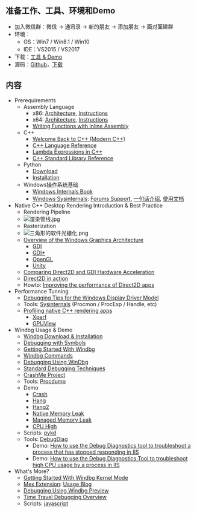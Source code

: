 ## 准备工作、工具、环境和Demo
- 加入微信群：微信 -> 通讯录 -> 新的朋友 -> 添加朋友 -> 面对面建群
- 环境：
	- OS：Win7 / Win8.1 / Win10
	- IDE：VS2015 / VS2017
- 下载：[工具 & Demo](https://share.weiyun.com/5SHAbCW)
- 源码：[Github](https://github.com/wu-wenxiang/Training-Debug-Windows-Public)，[下载](https://github.com/wu-wenxiang/Training-Debug-Windows-Public/archive/master.zip)

## 内容
- Prerequirements
	- Assembly Language
		- x86: [Architecture](https://docs.microsoft.com/en-us/windows-hardware/drivers/debugger/x86-architecture), [Instructions](https://docs.microsoft.com/en-us/windows-hardware/drivers/debugger/x86-instructions)
		- x64: [Architecture](https://docs.microsoft.com/en-us/windows-hardware/drivers/debugger/x64-architecture), [Instructions](https://docs.microsoft.com/en-us/windows-hardware/drivers/debugger/x64-instructions)
		- [Writing Functions with Inline Assembly](https://msdn.microsoft.com/en-us/library/5sds75we.aspx)
	- C++
		- [Welcome Back to C++ (Modern C++)](https://msdn.microsoft.com/en-us/library/hh279654.aspx)
		- [C++ Language Reference](https://msdn.microsoft.com/en-us/library/3bstk3k5.aspx)
		- [Lambda Expressions in C++](https://msdn.microsoft.com/en-us/library/dd293608.aspx)
		- [C++ Standard Library Reference](https://msdn.microsoft.com/en-us/library/cscc687y.aspx)
	- Python
		- [Download](https://www.python.org/downloads/)
		- [Installation](https://github.com/wu-wenxiang/Training-Python-Public/blob/master/doc/Installation-Python.md)
	- Windows操作系统基础
		- [Windows Internals Book](https://docs.microsoft.com/en-us/sysinternals/learn/windows-internals)
		- [Windows Sysinternals](https://docs.microsoft.com/en-us/sysinternals/): [Forums Support](https://social.technet.microsoft.com/Forums/en-US/home?category=sysinternals&amp;filter=alltypes&amp;sort=lastpostdesc), [一句话介绍](http://blog.wuwenxiang.net/Windows-Sysinternals), [使用文档](https://docs.microsoft.com/en-us/sysinternals/learn/troubleshooting-book)
- Native C++ Desktop Rendering Introduction & Best Practice
	- Rendering Pipeline
	- ![渲染管线.jpg](https://pic4.zhimg.com/v2-1e286dd517c717e3f1c48792275f7e87_r.jpg)
	- Rasterization
	- ![三角形的软件光栅化.png](http://hi.csdn.net/attachment/201103/8/8458191_1299585635RfNA.png)
	- [Overview of the Windows Graphics Architecture](https://docs.microsoft.com/en-us/windows/desktop/learnwin32/overview-of-the-windows-graphics-architecture)
		- [GDI](https://msdn.microsoft.com/en-us/library/ms969913.aspx)
		- [GDI+](https://docs.microsoft.com/en-us/windows/desktop/gdiplus/-gdiplus-gdi-start)
		- [OpenGL](https://learnopengl.com/Getting-started/OpenGL)
		- [Unity](https://link.zhihu.com/?target=http%3A//unity3d.com/learn/tutorials/modules) 
	- [Comparing Direct2D and GDI Hardware Acceleration](https://docs.microsoft.com/en-us/windows/desktop/direct2d/comparing-direct2d-and-gdi)
	- [Direct2D in action](https://docs.microsoft.com/en-us/windows/desktop/learnwin32/your-first-direct2d-program)
	- Howto: [Improving the performance of Direct2D apps](https://docs.microsoft.com/en-us/windows/desktop/direct2d/improving-direct2d-performance)
- Performance Tunning
	- [Debugging Tips for the Windows Display Driver Model](https://docs.microsoft.com/en-us/windows-hardware/drivers/display/debugging-tips-for-the-windows-vista-display-driver-model)
	- Tools: [Sysinternals](https://docs.microsoft.com/en-us/sysinternals) (Procmon / ProcExp / Handle, etc)
	- [Profiling native C++ rendering apps](https://docs.microsoft.com/en-us/windows/desktop/direct2d/profiling-directx-applications)
		- [Xperf](https://blogs.msdn.microsoft.com/ntdebugging/2008/04/03/windows-performance-toolkit-xperf/) 
		- [GPUView](https://docs.microsoft.com/en-us/windows-hardware/drivers/display/using-gpuview)
- Windbg Usage & Demo
	- [Windbg Download & Installation](https://docs.microsoft.com/en-us/windows-hardware/drivers/debugger/debugger-download-tools)
	- [Debugging with Symbols](https://docs.microsoft.com/en-us/windows/desktop/dxtecharts/debugging-with-symbols)
	- [Getting Started With Windbg](https://docs.microsoft.com/en-us/windows-hardware/drivers/debugger/getting-started-with-windbg)
	- [Windbg Commands](https://docs.microsoft.com/en-us/windows-hardware/drivers/debugger/commands)
	- [Debugging Using WinDbg](https://docs.microsoft.com/en-us/windows-hardware/drivers/debugger/debugging-using-windbg)
	- [Standard Debugging Techniques](https://docs.microsoft.com/en-us/windows-hardware/drivers/debugger/standard-debugging-techniques)
	- [CrashMe Project](http://windbg.info/apps/46-crashme.html)
	- Tools: [Procdump](https://docs.microsoft.com/en-us/sysinternals/downloads/procdump)
	- Demo
		- [Crash](https://msdn.microsoft.com/library/windows/desktop/ee416349)
		- [Hang](https://blogs.msdn.microsoft.com/benjaminperkins/2013/01/08/debugging-a-hung-application-with-windbg/)
		- [Hang2](https://blogs.msdn.microsoft.com/msdnts/2006/11/24/how-to-debug-application-crashhang-in-production-environment/)
		- [Native Memory Leak](https://docs.microsoft.com/en-us/windows-hardware/drivers/debugger/using-umdh-to-find-a-user-mode-memory-leak)
		- [Managed Memory Leak](https://blogs.msdn.microsoft.com/paullou/2011/06/28/debugging-managed-code-memory-leak-with-memory-dump-using-windbg/)
		- [CPU High](https://blogs.msdn.microsoft.com/ntdebugging/2008/05/15/how-to-track-down-high-cpu-in-user-mode-applications-a-live-debug/)
	- Scripts: [pykd](https://github.com/wu-wenxiang/Tool-Windbg-Pykd-Scripts)
	- Tools: [DebugDiag](https://www.microsoft.com/en-us/download/details.aspx?id=49924)
		- Demo: [How to use the Debug Diagnostics tool to troubleshoot a process that has stopped responding in IIS](https://support.microsoft.com/en-us/help/919792/how-to-use-the-debug-diagnostics-tool-to-troubleshoot-a-process-that-h)
		- Demo: [How to use the Debug Diagnostics Tool to troubleshoot high CPU usage by a process in IIS](https://support.microsoft.com/en-us/help/919791/how-to-use-the-debug-diagnostics-tool-to-troubleshoot-high-cpu-usage-b)
- What's More?
	- [Getting Started With Windbg Kernel Mode](https://docs.microsoft.com/en-us/windows-hardware/drivers/debugger/getting-started-with-windbg--kernel-mode-)
	- [Mex Extension](https://www.microsoft.com/en-us/download/details.aspx?id=53304): [Usage Blog](https://blogs.msdn.microsoft.com/luisdem/2016/07/19/mex-debugging-extension-for-windbg-2/)
	- [Debugging Using Windbg Preview](https://docs.microsoft.com/en-us/windows-hardware/drivers/debugger/debugging-using-windbg-preview)
	- [Time Travel Debugging Overview](https://docs.microsoft.com/en-us/windows-hardware/drivers/debugger/time-travel-debugging-overview)
	- Scripts: [javascript](https://docs.microsoft.com/en-us/windows-hardware/drivers/debugger/time-travel-debugging-javascript-automation)
